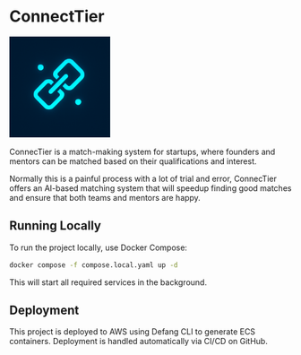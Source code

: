 # ConnectTier

<img src="./assets/logo.png" alt="logo" width="180" height="180" />

ConnecTier is a match-making system for startups, where founders and mentors can be matched based on their qualifications and interest.

Normally this is a painful process with a lot of trial and error, ConnecTier offers an AI-based matching system that will speedup finding good matches and ensure that both teams and mentors are happy.

## Running Locally

To run the project locally, use Docker Compose:

```sh
docker compose -f compose.local.yaml up -d
```

This will start all required services in the background.

## Deployment

This project is deployed to AWS using Defang CLI to generate ECS containers. Deployment is handled automatically via CI/CD on GitHub.
